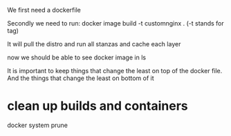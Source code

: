 We first need a dockerfile

Secondly we need to run:
docker image build -t customnginx .
(-t stands for tag)

It will pull the distro and run all stanzas and cache each layer

now we should be able to see docker image in ls


It is important to keep things that change the least on top of the docker file. And the things that change the least on bottom of it

# clean up builds and containers
docker system prune